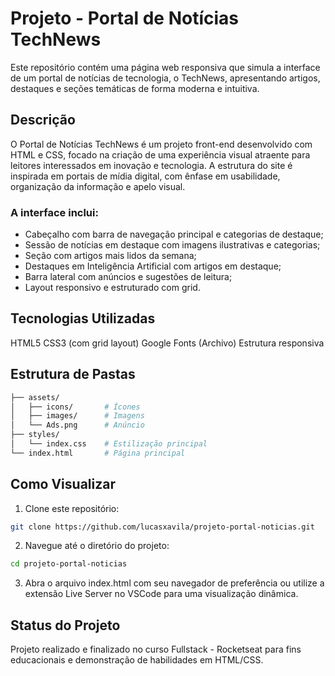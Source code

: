# Projeto - Portal de Notícias TechNews

Este repositório contém uma página web responsiva que simula a interface de um portal de notícias de tecnologia, o TechNews, apresentando artigos, destaques e seções temáticas de forma moderna e intuitiva.

## Descrição
O Portal de Notícias TechNews é um projeto front-end desenvolvido com HTML e CSS, focado na criação de uma experiência visual atraente para leitores interessados em inovação e tecnologia. A estrutura do site é 
inspirada em portais de mídia digital, com ênfase em usabilidade, organização da informação e apelo visual.

### A interface inclui:

- Cabeçalho com barra de navegação principal e categorias de destaque;
- Sessão de notícias em destaque com imagens ilustrativas e categorias;
- Seção com artigos mais lidos da semana;
- Destaques em Inteligência Artificial com artigos em destaque;
- Barra lateral com anúncios e sugestões de leitura;
- Layout responsivo e estruturado com grid.

## Tecnologias Utilizadas
HTML5
CSS3 (com grid layout)
Google Fonts (Archivo)
Estrutura responsiva

## Estrutura de Pastas
  ```bash
  ├── assets/
  │   ├── icons/       # Ícones
  │   ├── images/      # Imagens
  │   └── Ads.png      # Anúncio
  ├── styles/
  │   └── index.css    # Estilização principal
  └── index.html       # Página principal
  ```

## Como Visualizar

1. Clone este repositório:
  ```bash
  git clone https://github.com/lucasxavila/projeto-portal-noticias.git
  ```
2. Navegue até o diretório do projeto:
  ```bash
  cd projeto-portal-noticias
  ```
3. Abra o arquivo index.html com seu navegador de preferência ou utilize a extensão Live Server no VSCode para uma visualização dinâmica.

## Status do Projeto
Projeto realizado e finalizado no curso Fullstack - Rocketseat para fins educacionais e demonstração de habilidades em HTML/CSS.
